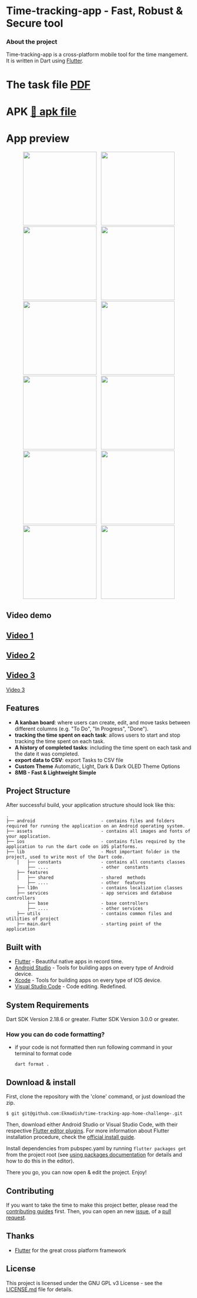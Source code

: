 # Time-tracking-app - Fast, Robust & Secure tool
### About the project

Time-tracking-app is a cross-platform mobile tool for the time mangement. It is written in Dart using [Flutter](https://flutter.io).

# The task file [PDF](res/Take-Home_Challenge_for_Flutter_Mobile_Developer.pdf "PDF")
# APK [🔗 apk file](res/release/app-release.apk "APK")
# App preview

<p align="center">
  <img src="res/screenshots/1.jpg" width="200" hspace="4">
  <img src="res/screenshots/2.jpg" width="200" hspace="4">
  <img src="res/screenshots/3.jpg" width="200" hspace="4">
  <img src="res/screenshots/4.jpg" width="200" hspace="4">
  <img src="res/screenshots/5.jpg" width="200" hspace="4">
  <img src="res/screenshots/6.jpg" width="200" hspace="4">
  <img src="res/screenshots/7.jpg" width="200" hspace="4">
  <img src="res/screenshots/8.jpg" width="200" hspace="4">
  <img src="res/screenshots/9.jpg" width="200" hspace="4">
  <img src="res/screenshots/10.jpg" width="200" hspace="4">
  <img src="res/screenshots/11.jpg" width="200" hspace="4">
  <img src="res/screenshots/12.jpg" width="200" hspace="4">
</p>

 
## Video demo
 
<a href="https://user-images.githubusercontent.com/44582949/214555731-a6df56c5-fe0e-4721-9b33-eab956e0f6b1.mp4">Video 1</a>
------------------------------------
<a href="https://user-images.githubusercontent.com/44582949/214555744-34304953-bbe1-430b-b32c-29b81212c3a1.mp4">Video 2</a>
------------------------------------
<a href="https://user-images.githubusercontent.com/44582949/214555768-1f43125e-5af1-4c9e-b65c-95607e0d7e14.mp4">Video 3</a>
------------------------------------
<a href="https://user-images.githubusercontent.com/44582949/214569651-3b01bc50-8026-4d3a-bc74-584cec9e21c5.mp4">Video 3</a>


## Features

- **A kanban board**:  where users can create, edit, and move tasks between
different columns (e.g. "To Do", "In Progress", "Done").
- **tracking the time spent on each task**: allows users to start and stop tracking the time spent on each task.
- **A history of completed tasks**:  including the time spent on each task and the date it was completed.
- **export data to CSV**: export Tasks to CSV file
- **Custom Theme** Automatic, Light, Dark & Dark OLED Theme Options 
- **8MB - Fast & Lightweight Simple**


## Project Structure

After successful build, your application structure should look like this:

```
.
├── android                         - contains files and folders required for running the application on an Android operating system.
├── assets                          - contains all images and fonts of your application.
├── ios                             - contains files required by the application to run the dart code on iOS platforms.
├── lib                             - Most important folder in the project, used to write most of the Dart code.
    │   ├── constants               - contains all constants classes    
        ├── ....                    - other  constants 
    ├── features
    │   ├── shared                  - shared  methods 
        ├── ....                    - other  features 
    ├── l10n                        - contains localization classes
    ├── services                    - app services and database controllers
        ├── base                    - base controllers
        ├── ....                    - other services        
    ├── utils                       - contains common files and utilities of project
    ├── main.dart                   - starting point of the application

```

## Built with

- [Flutter](https://flutter.dev/) - Beautiful native apps in record time.
- [Android Studio](https://developer.android.com/studio/index.html/) - Tools for building apps on every type of Android device.
- [Xcode](https://developer.apple.com/xcode/) - Tools for building apps on every type of IOS device.
- [Visual Studio Code](https://code.visualstudio.com/) - Code editing. Redefined.

## System Requirements

Dart SDK Version 2.18.6 or greater.
Flutter SDK Version 3.0.0 or greater.

### How you can do code formatting?

- if your code is not formatted then run following command in your terminal to format code
  ```
  dart format .
  ```
## Download & install

First, clone the repository with the 'clone' command, or just download the zip.

```
$ git git@github.com:Ekmadish/time-tracking-app-home-challenge-.git
```

Then, download either Android Studio or Visual Studio Code, with their respective [Flutter editor plugins](https://flutter.io/get-started/editor/). For more information about Flutter installation procedure, check the [official install guide](https://flutter.io/get-started/install/).

Install dependencies from pubspec.yaml by running `flutter packages get` from the project root (see [using packages documentation](https://flutter.io/using-packages/#adding-a-package-dependency-to-an-app) for details and how to do this in the editor).

There you go, you can now open & edit the project. Enjoy!

## Contributing

If you want to take the time to make this project better, please read the [contributing guides](https://github.com/Ekmadish/home-challenge-time-tracking-app-/blob/master/CONTRIBUTING.md) first. Then, you can open an new [issue](https://github.com/Ekmadish/home-challenge-time-tracking-app-/issues/new), of a [pull request](https://github.com/Ekmadish/home-challenge-time-tracking-app-/compare).

## Thanks

- [Flutter](https://flutter.dev) for the great cross platform framework

## License

This project is licensed under the GNU GPL v3 License - see the [LICENSE.md](LICENSE) file for details.
